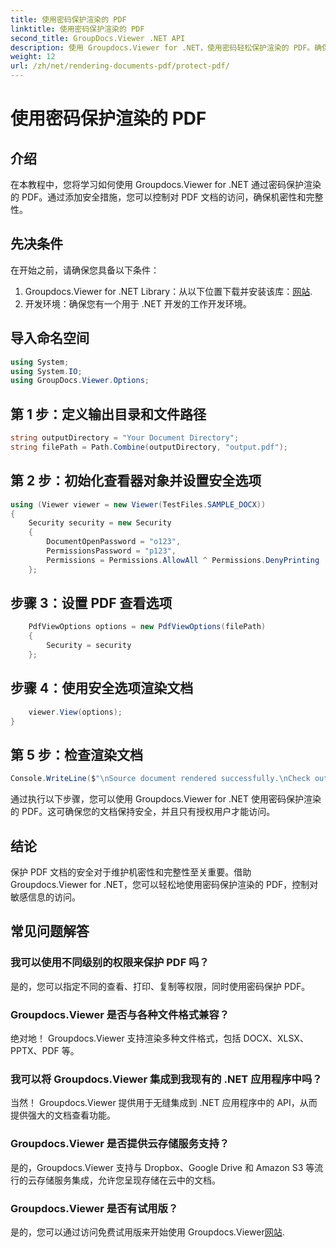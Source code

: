 ```yaml
---
title: 使用密码保护渲染的 PDF
linktitle: 使用密码保护渲染的 PDF
second_title: GroupDocs.Viewer .NET API
description: 使用 Groupdocs.Viewer for .NET，使用密码轻松保护渲染的 PDF。确保您的文档安全且保密。
weight: 12
url: /zh/net/rendering-documents-pdf/protect-pdf/
---
```


# 使用密码保护渲染的 PDF

## 介绍
在本教程中，您将学习如何使用 Groupdocs.Viewer for .NET 通过密码保护渲染的 PDF。通过添加安全措施，您可以控制对 PDF 文档的访问，确保机密性和完整性。
## 先决条件
在开始之前，请确保您具备以下条件：
1.  Groupdocs.Viewer for .NET Library：从以下位置下载并安装该库：[网站](https://releases.groupdocs.com/viewer/net/).
2. 开发环境：确保您有一个用于 .NET 开发的工作开发环境。

## 导入命名空间
```csharp
using System;
using System.IO;
using GroupDocs.Viewer.Options;
```
## 第 1 步：定义输出目录和文件路径
```csharp
string outputDirectory = "Your Document Directory";
string filePath = Path.Combine(outputDirectory, "output.pdf");
```
## 第 2 步：初始化查看器对象并设置安全选项
```csharp
using (Viewer viewer = new Viewer(TestFiles.SAMPLE_DOCX))
{
    Security security = new Security
    {
        DocumentOpenPassword = "o123",
        PermissionsPassword = "p123",
        Permissions = Permissions.AllowAll ^ Permissions.DenyPrinting
    };
```
## 步骤 3：设置 PDF 查看选项
```csharp
    PdfViewOptions options = new PdfViewOptions(filePath)
    {
        Security = security
    };
```
## 步骤 4：使用安全选项渲染文档
```csharp
    viewer.View(options);
}
```
## 第 5 步：检查渲染文档
```csharp
Console.WriteLine($"\nSource document rendered successfully.\nCheck output in {outputDirectory}.");
```
通过执行以下步骤，您可以使用 Groupdocs.Viewer for .NET 使用密码保护渲染的 PDF。这可确保您的文档保持安全，并且只有授权用户才能访问。

## 结论
保护 PDF 文档的安全对于维护机密性和完整性至关重要。借助 Groupdocs.Viewer for .NET，您可以轻松地使用密码保护渲染的 PDF，控制对敏感信息的访问。

## 常见问题解答
### 我可以使用不同级别的权限来保护 PDF 吗？
是的，您可以指定不同的查看、打印、复制等权限，同时使用密码保护 PDF。
### Groupdocs.Viewer 是否与各种文件格式兼容？
绝对地！ Groupdocs.Viewer 支持渲染多种文件格式，包括 DOCX、XLSX、PPTX、PDF 等。
### 我可以将 Groupdocs.Viewer 集成到我现有的 .NET 应用程序中吗？
当然！ Groupdocs.Viewer 提供用于无缝集成到 .NET 应用程序中的 API，从而提供强大的文档查看功能。
### Groupdocs.Viewer 是否提供云存储服务支持？
是的，Groupdocs.Viewer 支持与 Dropbox、Google Drive 和 Amazon S3 等流行的云存储服务集成，允许您呈现存储在云中的文档。
### Groupdocs.Viewer 是否有试用版？
是的，您可以通过访问免费试用版来开始使用 Groupdocs.Viewer[网站](https://releases.groupdocs.com/).